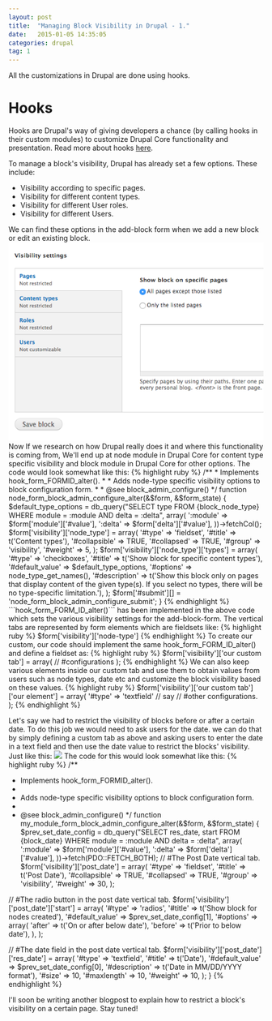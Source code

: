 ```yaml
---
layout: post
title:  "Managing Block Visibility in Drupal - 1."
date:   2015-01-05 14:35:05
categories: drupal
tag: 1
---
```

All the  customizations in Drupal are done using hooks.

<h1>Hooks</h1>
Hooks are Drupal's way of giving developers a chance (by calling hooks in their custom modules) to customize Drupal Core functionality and presentation. Read more about hooks <a href ="https://3cwebservices.com/drupal/introduction-drupal-hooks" target = "-blank">here</a>. 

To manage a block's visibility, Drupal has already set a few options. These include:
<ul>
 <li>Visibility according to specific pages.</li>
 <li>Visibility for different content types.</li>
 <li>Visibility for different User roles.</li>
 <li>Visibility for different Users.</li>
 </ul>
We can find these options in the add-block form when we add a new block or edit an existing block. <img src = "/images/drupal/1.png">Now If we research on how Drupal really does it and where this functionality is coming from, We'll end up at node module in Drupal Core for content type specific visibility and block module in Drupal Core for other options. The code would look somewhat like this:
{% highlight ruby %}
 /**
 * Implements hook_form_FORMID_alter().
 *
 * Adds node-type specific visibility options to block configuration form.
 *
 * @see block_admin_configure()
 */
function node_form_block_admin_configure_alter(&$form, &$form_state) {
  $default_type_options = db_query("SELECT type FROM {block_node_type} WHERE 
  module = :module AND delta = :delta", array(
    ':module' => $form['module']['#value'],
    ':delta' => $form['delta']['#value'],
  ))->fetchCol();
  $form['visibility']['node_type'] = array(
    '#type' => 'fieldset',
    '#title' => t('Content types'),
    '#collapsible' => TRUE,
    '#collapsed' => TRUE,
    '#group' => 'visibility',
    '#weight' => 5,
  );
  $form['visibility']['node_type']['types'] = array(
    '#type' => 'checkboxes',
    '#title' => t('Show block for specific content types'),
    '#default_value' => $default_type_options,
    '#options' => node_type_get_names(),
    '#description' => t('Show this block only on pages that display content of the 
    given type(s). If you select no types, there will be no type-specific limitation.'),
  );
  $form['#submit'][] = 'node_form_block_admin_configure_submit';
}
{% endhighlight %}
```hook_form_FORM_ID_alter()``` has been implemented in the above code which sets the various visibility settings for the add-block-form. The vertical tabs are represented by form elements which are fieldsets like: 
{% highlight ruby %}
 $form['visibility']['node-type']
{% endhighlight %}
To create our custom, our code should implement the same hook_form_FORM_ID_alter() and define a fieldset as:
{% highlight ruby %}
$form['visibility']['our custom tab'] = array(
// #configurations
);
{% endhighlight %}
We can also keep various elements inside our custom tab and use them to obtain values from users such as node types, date etc and customize the block visibility based on these values.
{% highlight ruby %}
$form['visibility']['our custom tab']['our element'] = array(
 '#type' => 'textfield' // say
 // #other configurations.
);
{% endhighlight %}

Let's say we had to restrict the visibility of blocks before or after a certain date. To do this job we would need to ask users for the date. we can do that by simply defining a custom tab as above and asking users to enter the date in a text field and then use the date value to restrict the blocks' visibility. Just like this: <img src = "/images/drupal/4.png">
The code for this would look somewhat like this:
{% highlight ruby %}
/**
 * Implements hook_form_FORMID_alter().
 *
 * Adds node-type specific visibility options to block configuration form.
 *
 * @see block_admin_configure()
 */
 function my_module_form_block_admin_configure_alter(&$form, &$form_state) {
  $prev_set_date_config = db_query("SELECT res_date, start FROM {block_date} WHERE module = :module AND 
    delta = :delta", array(
    ':module' => $form['module']['#value'],
    ':delta' => $form['delta']['#value'],
    ))->fetch(PDO::FETCH_BOTH);
  // #The Post Date vertical tab.
  $form['visibility']['post_date'] = array(
    '#type' => 'fieldset',
    '#title' => t('Post Date'),
    '#collapsible' => TRUE,
    '#collapsed' => TRUE,
    '#group' => 'visibility',
    '#weight' => 30,
  );

  // #The radio button in the post date vertical tab.
  $form['visibility']['post_date']['start'] = array(
    '#type' => 'radios',
    '#title' => t('Show block for nodes created'),
    '#default_value' => $prev_set_date_config[1],
    '#options' => array(
    	'after' => t('On or after below date'),
    	'before' => t('Prior to below date'),
    	),
  );

  // #The date field in the post date vertical tab.
  $form['visibility']['post_date']['res_date'] = array(
  	'#type' => 'textfield',
  	'#title' => t('Date'),
  	'#default_value' => $prev_set_date_config[0],
  	'#description' => t('Date in MM/DD/YYYY format'),
  	'#size' => 10,
  	'#maxlength' => 10,
  	'#weight' => 10,
  	);
}
{% endhighlight %}

I'll soon be writing another blogpost to explain how to restrict a block's visibility on a certain page. Stay tuned!